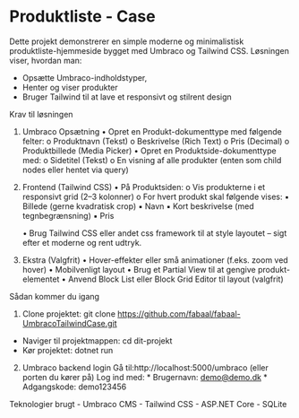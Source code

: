 # Produktliste - Case 

Dette projekt demonstrerer en simple moderne og minimalistisk produktliste-hjemmeside bygget med Umbraco og Tailwind CSS. Løsningen viser, hvordan man:

- Opsætte Umbraco-indholdstyper,
- Henter og viser produkter
- Bruger Tailwind til at lave et responsivt og stilrent design

Krav til løsningen 
1. Umbraco Opsætning
    • Opret en Produkt-dokumenttype med følgende felter:
        o Produktnavn (Tekst)
        o Beskrivelse (Rich Text)
        o Pris (Decimal)
        o Produktbillede (Media Picker)
    • Opret en Produktside-dokumenttype med:
        o Sidetitel (Tekst)
        o En visning af alle produkter (enten som child nodes eller hentet via query)

2. Frontend (Tailwind CSS)
    • På Produktsiden:
        o Vis produkterne i et responsivt grid (2–3 kolonner)
        o For hvert produkt skal følgende vises:
        ▪ Billede (gerne kvadratisk crop)
        ▪ Navn
        ▪ Kort beskrivelse (med tegnbegrænsning)
        ▪ Pris

    • Brug Tailwind CSS eller andet css framework til at style layoutet – sigt efter et moderne og rent
    udtryk.

3. Ekstra (Valgfrit)
    • Hover-effekter eller små animationer (f.eks. zoom ved hover)
    • Mobilvenligt layout
    • Brug et Partial View til at gengive produkt-elementet
    • Anvend Block List eller Block Grid Editor til layout (valgfrit)


Sådan kommer du igang 
 1. Clone projektet: 
    git clone https://github.com/fabaal/fabaal-UmbracoTailwindCase.git
   -  Naviger til projektmappen: 
        cd dit-projekt
   -  Kør projektet: 
        dotnet run

2. Umbraco backend login
    Gå til:http://localhost:5000/umbraco (eller porten du kører på)
        Log ind med:
        * Brugernavn: demo@demo.dk
        * Adgangskode: demo123456


Teknologier brugt
    - Umbraco CMS 
    - Tailwind CSS
    - ASP.NET Core
    - SQLite